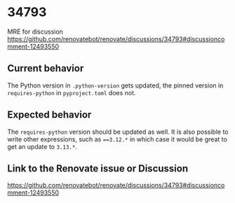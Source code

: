 # 34793

MRE for discussion https://github.com/renovatebot/renovate/discussions/34793#discussioncomment-12493550

## Current behavior

The Python version in `.python-version` gets updated, the pinned version in `requires-python` in `pyproject.toml` does not.

## Expected behavior

The `requires-python` version should be updated as well.
It is also possible to write other expressions, such as `==3.12.*` in which case it would be great to get an update to `3.13.*`.

## Link to the Renovate issue or Discussion

https://github.com/renovatebot/renovate/discussions/34793#discussioncomment-12493550
